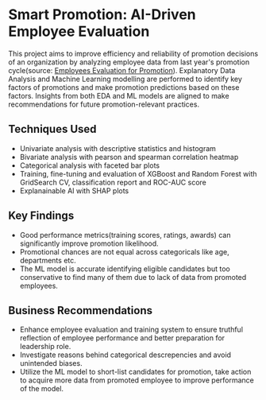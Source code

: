 # Smart Promotion: AI-Driven Employee Evaluation

This project aims to improve efficiency and reliability of promotion decisions of an organization by analyzing employee data from last year's promotion cycle(source: [Employees Evaluation for Promotion](https://www.kaggle.com/datasets/muhammadimran112233/employees-evaluation-for-promotion)). Explanatory Data Analysis and Machine Learning modelling are performed to identify key factors of promotions and make promotion predictions based on these factors. Insights from both EDA and ML models are aligned to make recommendations for future promotion-relevant practices.

## **Techniques Used**
- Univariate analysis with descriptive statistics and histogram
- Bivariate analysis with pearson and spearman correlation heatmap
- Categorical analysis with faceted bar plots
- Training, fine-tuning and evaluation of XGBoost and Random Forest with GridSearch CV, classification report and ROC-AUC score
- Explanainable AI with SHAP plots

## **Key Findings**
- Good performance metrics(training scores, ratings, awards) can significantly improve promotion likelihood.
- Promotional chances are not equal across categoricals like age, departments etc.
- The ML model is accurate identifying eligible candidates but too conservative to find many of them due to lack of data from promoted employees.

## **Business Recommendations**
- Enhance employee evaluation and training system to ensure truthful reflection of employee performance and better preparation for leadership role.
- Investigate reasons behind categorical descrepencies and avoid unintended biases.
- Utilize the ML model to short-list candidates for promotion, take action to acquire more data from promoted employee to improve performance of the model.
